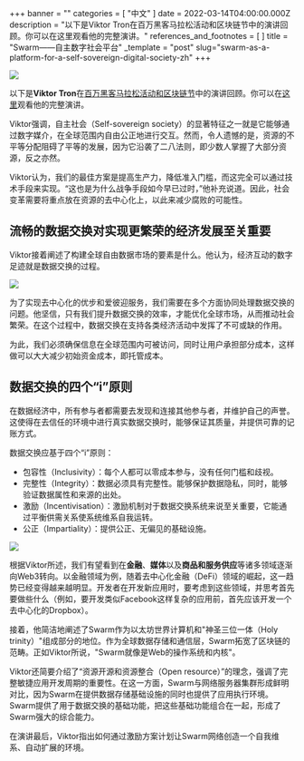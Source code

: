 +++
banner = ""
categories = [ "中文" ]
date = 2022-03-14T04:00:00.000Z
description = "以下是Viktor Tron在百万黑客马拉松活动和区块链节中的演讲回顾。你可以在这里观看他的完整演讲。"
references_and_footnotes = [ ]
title = "Swarm——自主数字社会平台"
_template = "post"
slug="swarm-as-a-platform-for-a-self-sovereign-digital-society-zh"
+++

![](/uploads/hive1.png)

以下是**Viktor Tron**在[百万黑客马拉松活动和区块链节](https://www.wearemillions.online/)中的演讲回顾。你可以在[这里](https://youtu.be/ar_2SllaO_0?t=171)观看他的完整演讲。

Viktor强调，自主社会（Self-sovereign society）的显著特征之一就是它能够通过数字媒介，在全球范围内自由公正地进行交互。然而，令人遗憾的是，资源的不平等分配阻碍了平等的发展，因为它沿袭了二八法则，即少数人掌握了大部分资源，反之亦然。

Viktor认为，我们的最佳方案是提高生产力，降低准入门槛，而这完全可以通过技术手段来实现。“这也是为什么战争手段如今早已过时，”他补充说道。因此，社会变革需要将重点放在资源的去中心化上，以此来减少腐败的可能性。

## 流畅的数据交换对实现更繁荣的经济发展至关重要

Viktor接着阐述了构建全球自由数据市场的要素是什么。他认为，经济互动的数字足迹就是数据交换的过程。

![](/uploads/hive1.png)

为了实现去中心化的优步和爱彼迎服务，我们需要在多个方面协同处理数据交换的问题。他坚信，只有我们提升数据交换的效率，才能优化全球市场，从而推动社会繁荣。在这个过程中，数据交换在支持各类经济活动中发挥了不可或缺的作用。

为此，我们必须确保信息在全球范围内可被访问，同时让用户承担部分成本，这样做可以大大减少初始资金成本，即托管成本。

## 数据交换的四个“i”原则

在数据经济中，所有参与者都需要去发现和连接其他参与者，并维护自己的声誉。这使得在去信任的环境中进行真实数据交换时，能够保证其质量，并提供可靠的记账方式。

数据交换应基于四个“i”原则：

- 包容性（Inclusivity）：每个人都可以零成本参与，没有任何门槛和歧视。
- 完整性（Integrity）：数据必须具有完整性。能够保护数据隐私，同时，能够验证数据属性和来源的出处。
- 激励（Incentivisation）：激励机制对于数据交换系统来说至关重要，它能通过平衡供需关系使系统维系自我运转。
- 公正（Impartiality）：提供公正、无偏见的基础设施。

![](/uploads/vik2.png)

根据Viktor所述，我们有望看到在**金融**、**媒体**以及**商品和服务供应**等诸多领域逐渐向Web3转向。以金融领域为例，随着去中心化金融（DeFi）领域的崛起，这一趋势已经变得越来越明显。开发者在开发新应用时，要考虑到这些领域，并思考首先要做些什么（例如，要开发类似Facebook这样复杂的应用前，首先应该开发一个去中心化的Dropbox）。

接着，他简洁地阐述了Swarm作为以太坊世界计算机和"神圣三位一体（Holy trinity）"组成部分的地位。作为全球数据存储和通信层，Swarm拓宽了区块链的范畴。正如Viktor所说，"Swarm就像是Web的操作系统和内核"。

Viktor还简要介绍了“资源开源和资源整合（Open resource）”的理念，强调了完整敏捷应用开发周期的重要性。在这一方面，Swarm与网络服务器集群形成鲜明对比，因为Swarm在提供数据存储基础设施的同时也提供了应用执行环境。Swarm提供了用于数据交换的基础功能，把这些基础功能组合在一起，形成了Swarm强大的综合能力。

在演讲最后，Viktor指出如何通过激励方案计划让Swarm网络创造一个自我维系、自动扩展的环境。